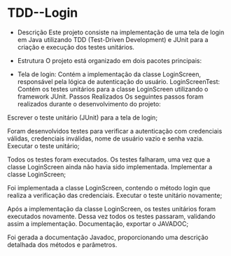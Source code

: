 # TDD--Login

 - Descrição
Este projeto consiste na implementação de uma tela de login em Java utilizando TDD (Test-Driven Development) e JUnit para a criação e execução dos testes unitários.

 - Estrutura 
O projeto está organizado em dois pacotes principais:

 - Tela de login: Contém a implementação da classe LoginScreen, responsável pela lógica de autenticação do usuário.
LoginScreenTest: Contém os testes unitários para a classe LoginScreen utilizando o framework JUnit.
Passos Realizados
Os seguintes passos foram realizados durante o desenvolvimento do projeto:

Escrever o teste unitário (JUnit) para a tela de login;

Foram desenvolvidos testes para verificar a autenticação com credenciais válidas, credenciais inválidas, nome de usuário vazio e senha vazia.
Executar o teste unitário;

Todos os testes foram executados. Os testes falharam, uma vez que a classe LoginScreen ainda não havia sido implementada.
Implementar a classe LoginScreen;

Foi implementada a classe LoginScreen, contendo o método login que realiza a verificação das credenciais.
Executar o teste unitário novamente;

Após a implementação da classe LoginScreen, os testes unitários foram executados novamente. Dessa vez todos os testes passaram, validando assim a implementação.
Documentação, exportar o JAVADOC;

Foi gerada a documentação Javadoc, proporcionando uma descrição detalhada dos métodos e parâmetros.
